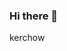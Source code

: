 ### Hi there 👋
kerchow
<!--
**lightning-Mc-Queen/lightning-Mc-Queen** is a ✨ _special_ ✨ repository because its `README.md` (this file) appears on your GitHub profile.

Here are some ideas to get you started:

- 🔭 I’m currently working on kerchow
- 🌱 I’m currently learning kerchow
- 👯 I’m looking to collaborate on kechow
- 🤔 I’m looking for help with kechow
- 💬 Ask me about kechow
- 📫 How to reach me: kechow
- 😄 Pronouns: kerchoo
- ⚡ Fun fact: kachow
-->
